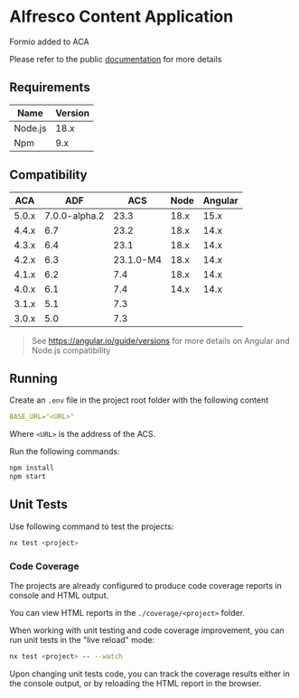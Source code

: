 # Alfresco Content Application

Formio added to ACA

Please refer to the public [documentation](https://alfresco-content-app.netlify.app/) for more details

## Requirements

| Name    | Version |
|---------|---------|
| Node.js | 18.x    |
| Npm     | 9.x     |

## Compatibility

| ACA   | ADF           | ACS       | Node | Angular |
|-------|---------------|-----------|------|---------|
| 5.0.x | 7.0.0-alpha.2 | 23.3      | 18.x | 15.x    |
| 4.4.x | 6.7           | 23.2      | 18.x | 14.x    |
| 4.3.x | 6.4           | 23.1      | 18.x | 14.x    |
| 4.2.x | 6.3           | 23.1.0-M4 | 18.x | 14.x    |
| 4.1.x | 6.2           | 7.4       | 18.x | 14.x    |
| 4.0.x | 6.1           | 7.4       | 14.x | 14.x    |
| 3.1.x | 5.1           | 7.3       |      |         |
| 3.0.x | 5.0           | 7.3       |      |         |

> See <https://angular.io/guide/versions> for more details on Angular and Node.js compatibility

## Running

Create an `.env` file in the project root folder with the following content

```yml
BASE_URL="<URL>"
```

Where `<URL>` is the address of the ACS.

Run the following commands:

```sh
npm install
npm start
```

## Unit Tests

Use following command to test the projects:

```sh
nx test <project>
```

### Code Coverage

The projects are already configured to produce code coverage reports in console and HTML output.

You can view HTML reports in the `./coverage/<project>` folder.

When working with unit testing and code coverage improvement, you can run unit tests in the "live reload" mode:

```sh
nx test <project> -- --watch
```

Upon changing unit tests code, you can track the coverage results either in the console output, or by reloading the HTML report in the browser.
